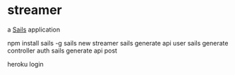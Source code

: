 # streamer

a [Sails](http://sailsjs.org) application


npm install sails -g
sails new streamer
sails generate api user
sails generate controller auth
sails generate api post

heroku login
